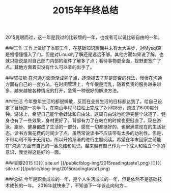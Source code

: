 ﻿---
layout: post	
title: 2015年年终总结	
category: 生活琐碎	
---


2015晃眼而过，这一年是我过的比较颓的一年，也或者可以说比较自由的一年。


###工作
工作上做好了本职工作，在基础知识层面并未有太大进步，对Mysql算是懵懵懂懂入了门。但是对Linux的了解还是远远不够。其他方面如果说了解，也就只能说是对自己部门内部的组件了解多了点；看待事物更全面，视野更宽广了点。其他方面着实没有什么可以拿的出手了。


###软技能
在沟通方面渐渐成熟了点，逐渐褪去了非是即否的想法，慢慢在沟通方面有自己的一套方法。在时间管理上，今年很是混乱，随着负责的服务越来越多，越来越被各种情况的打开，急需一种很好的解决方法。

###生活
今年整年生活的都很懒散，反而在业务生活的目标都达到了。给自己设定了目标跑一次半马，在南山半程马拉松上完成了2小时8分，跑进了6:00每分钟。游泳上，希望自己能学会蛙泳和自由泳，这周自由泳也能游完整个泳道了。健身也有了一些效果，身材更好了。背部有力了在站立的时候也更挺直了。现在游泳、跑步、健身都成了生活的一部分，感觉一切都挺好的，也很满意现在的生活状态。读书方面花费的时间少了点，虽然常说读书不应该带有太多的功利性。但是，不带功利不等于无用功，所以开始渐渐的进行主题阅读。希望在年末回家之前能在“沟通”方面有自己的一番总结和见识。越来越有自己作为一个成人和独立个体的意识，我觉得这是好的一面。

###豆瓣2015
![]({{ site.url }}/public/blog-img/2015readingtaste1.png)
![]({{ site.url }}/public/blog-img/2015readingtaste1.png)

###总结
今年是职业成长的一年，是个人生活成长的一年，但是依然不是基础技术成长的一年。
2016年就快来了，不知道下一年该走向何方...